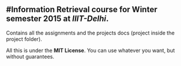 #**Information Retrieval** course for Winter semester 2015 at *IIIT-Delhi*.
-----
Contains all the assignments and the projects docs (project inside the project folder).


All this is under the **MIT License**. You can use whatever you want, but without guarantees.